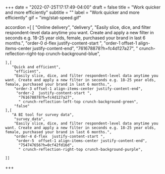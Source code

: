 +++
date = "2022-07-25T17:17:49-04:00"
draft = false
title = "Work quicker and more efficiently"
subtitle = ""
label = "Work quicker and more efficiently"
gif = "img/stat-speed.gif"

accordion =[
    [
        "Online delivery",
        "delivery",
        "Easily slice, dice, and filter respondent-level data anytime you want. Create and apply a new filter in seconds e.g. 18-25 year olds, female, purchased your brand in last 6 months.",
        "order-0 d-flex  justify-content-start ",
         "order-1 offset-1 align-items-center justify-content-end",
          "761678878?h=fc4d127a27",
          " crunch-reflection-right-top crunch-background-blue",
           

    ],[
       "Quick and efficient",
        "efficient",
        "Easily slice, dice, and filter respondent-level data anytime you want. Create and apply a new filter in seconds e.g. 18-25 year olds, female, purchased your brand in last 6 months.",
        "order-3 offset-1 align-items-center justify-content-end",
         "order-2  justify-content-start ",
          "761678878?h=fc4d127a27",
          " crunch-reflection-left-top crunch-background-green",
        "false"
    ],[
       "A BI tool for survey data",
        "survey_data",
        "Easily slice, dice, and filter respondent-level data anytime you want. Create and apply a new filter in seconds e.g. 18-25 year olds, female, purchased your brand in last 6 months.",
        "order-4 d-flex  justify-content-start ",
         "order-5  offset-1 align-items-center justify-content-end",
          "754747656?h=0cf42fd16d",
          " crunch-reflection-right-top crunch-background-purple",
          
    ]]

+++

